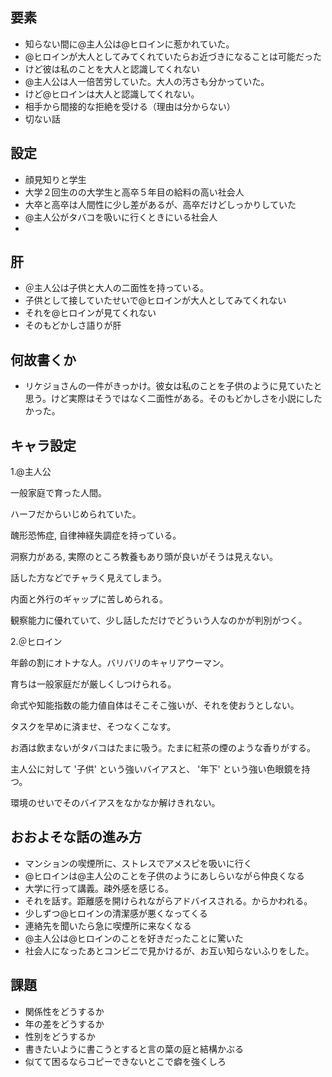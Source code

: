 ## 要素
* 知らない間に@主人公は@ヒロインに惹かれていた。
* @ヒロインが大人としてみてくれていたらお近づきになることは可能だった
* けど彼は私のことを大人と認識してくれない
* @主人公は人一倍苦労していた。大人の汚さも分かっていた。
* けど@ヒロインは大人と認識してくれない。
* 相手から間接的な拒絶を受ける（理由は分からない）
* 切ない話
## 設定
* 顔見知りと学生
* 大学２回生のの大学生と高卒５年目の給料の高い社会人
* 大卒と高卒は人間性に少し差があるが、高卒だけどしっかりしていた
* @主人公がタバコを吸いに行くときにいる社会人
* 

## 肝
* ＠主人公は子供と大人の二面性を持っている。
* 子供として接していたせいで@ヒロインが大人としてみてくれない
* それを@ヒロインが見てくれない
* そのもどかしさ語りが肝

## 何故書くか
* リケジョさんの一件がきっかけ。彼女は私のことを子供のように見ていたと思う。けど実際はそうではなく二面性がある。そのもどかしさを小説にしたかった。

## キャラ設定

1.@主人公

一般家庭で育った人間。

ハーフだからいじめられていた。

醜形恐怖症, 自律神経失調症を持っている。

洞察力がある, 実際のところ教養もあり頭が良いがそうは見えない。

話した方などでチャラく見えてしまう。

内面と外行のギャップに苦しめられる。

観察能力に優れていて、少し話しただけでどういう人なのかが判別がつく。

2.＠ヒロイン

年齢の割にオトナな人。バリバリのキャリアウーマン。

育ちは一般家庭だが厳しくしつけられる。

命式や知能指数の能力値自体はそこそこ強いが、それを使おうとしない。

タスクを早めに済ませ、そつなくこなす。

お酒は飲まないがタバコはたまに吸う。たまに紅茶の煙のような香りがする。

主人公に対して '子供' という強いバイアスと、 '年下' という強い色眼鏡を持つ。

環境のせいでそのバイアスをなかなか解けきれない。
## おおよそな話の進み方
* マンションの喫煙所に、ストレスでアメスピを吸いに行く
* @ヒロインは@主人公のことを子供のようにあしらいながら仲良くなる
* 大学に行って講義。疎外感を感じる。
* それを話す。距離感を開けられながらアドバイスされる。からかわれる。
* 少しずつ@ヒロインの清潔感が悪くなってくる
* 連絡先を聞いたら急に喫煙所に来なくなる
* @主人公は@ヒロインのことを好きだったことに驚いた
* 社会人になったあとコンビニで見かけるが、お互い知らないふりをした。


## 課題
* 関係性をどうするか
* 年の差をどうするか
* 性別をどうするか
* 書きたいように書こうとすると言の葉の庭と結構かぶる
* 似てて困るならコピーできないとこで癖を強くしろ